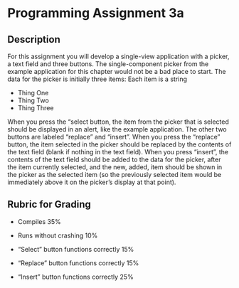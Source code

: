 # Programming Assignment 3a

## Description

For this assignment you will develop a single-view application with a picker, a text field and three buttons. The single-component picker from the example application for this chapter would not be a bad place to start. The  data for the picker is initially three items: Each item is a string
  
  - Thing One            
  - Thing Two                  
  - Thing Three

When you press the “select button, the item from the picker that is selected should be displayed in an alert, like the example application. The other two buttons are labeled “replace” and “insert”. When you press the “replace” button, the item selected in the picker should be replaced by the contents of the text field (blank if nothing in the text field). When you press “insert”, the contents of the text field should be added to the data for the picker, after the item currently selected, and the new, added, item should be shown in the picker as the selected item (so the previously selected item would be immediately above it on the picker’s display at that point).


## Rubric for Grading

  + Compiles  35%

  + Runs without crashing 10%

  + “Select” button functions correctly 15%

  + “Replace” button functions correctly 15%

  + “Insert” button functions correctly 25%

